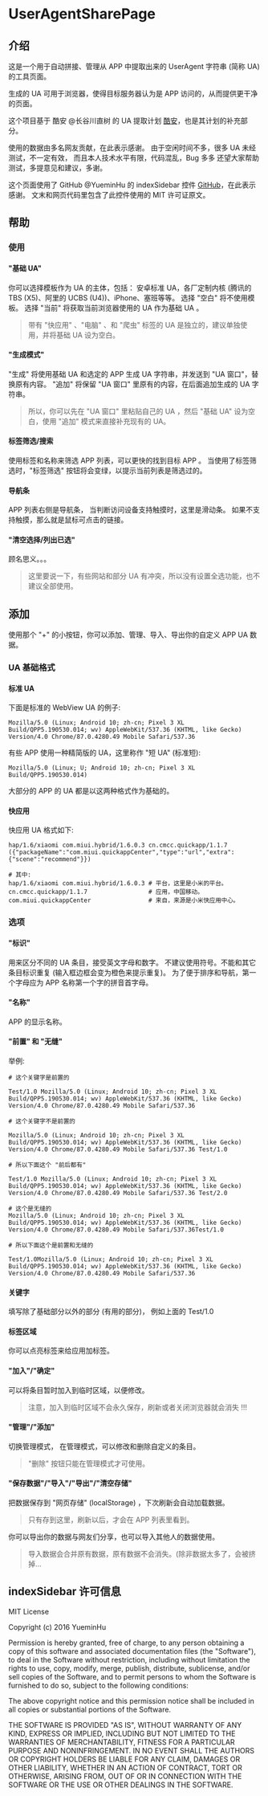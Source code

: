 # UserAgentSharePage

## 介绍
这是一个用于自动拼接、管理从 APP 中提取出来的 UserAgent 字符串 (简称 UA) 的工具页面。

生成的 UA 可用于浏览器，使得目标服务器认为是 APP 访问的，从而提供更干净的页面。

这个项目基于 酷安 @长谷川直树 的 UA 提取计划 [酷安](https://www.coolapk.com/feed/19620138?shareKey=NWNlMTdjYmZlODIwNWZlNTk5Yzg~&shareUid=1166187&shareFrom=com.coolapk.market_11.0-beta6)，也是其计划的补充部分。

使用的数据由多名网友贡献，在此表示感谢。
由于空闲时间不多，很多 UA 未经测试，不一定有效，
而且本人技术水平有限，代码混乱，Bug 多多
还望大家帮助测试，多提意见和建议，多谢。

这个页面使用了 GitHub @YueminHu 的 indexSidebar 控件 [GitHub](https://github.com/YueminHu/indexSidebar)，在此表示感谢。
文末和网页代码里包含了此控件使用的 MIT 许可证原文。

## 帮助
### 使用
#### "基础 UA"
你可以选择模板作为 UA 的主体，包括：
安卓标准 UA，各厂定制内核 (腾讯的 TBS (X5)、阿里的 UCBS (U4))、iPhone、塞班等等。
选择 "空白" 将不使用模板。
选择 "当前" 将获取当前浏览器使用的 UA 作为基础 UA 。

> 带有 "快应用" 、"电脑" 、和 "爬虫" 标签的 UA 是独立的，建议单独使用，并将基础 UA 设为空白。

#### "生成模式"
"生成" 将使用基础 UA 和选定的 APP 生成 UA 字符串，并发送到 "UA 窗口"，替换原有内容。
"追加" 将保留 "UA 窗口" 里原有的内容，在后面追加生成的 UA 字符串。

> 所以，你可以先在 "UA 窗口" 里粘贴自己的 UA ，然后 "基础 UA" 设为空白，使用 "追加" 模式来直接补充现有的 UA。

#### 标签筛选/搜索
使用标签和名称来筛选 APP 列表，可以更快的找到目标 APP 。
当使用了标签筛选时，"标签筛选" 按钮将会变绿，以提示当前列表是筛选过的。

#### 导航条
APP 列表右侧是导航条，
当判断访问设备支持触摸时，这里是滑动条。
如果不支持触摸，那么就是鼠标可点击的链接。

#### "清空选择/列出已选"
顾名思义。。。

> 这里要说一下，有些网站和部分 UA 有冲突，所以没有设置全选功能，也不建议全部使用。

## 添加
使用那个 "+" 的小按钮，你可以添加、管理、导入、导出你的自定义 APP UA 数据。
### UA 基础格式

#### 标准 UA
下面是标准的 WebView UA 的例子:
```
Mozilla/5.0 (Linux; Android 10; zh-cn; Pixel 3 XL Build/QPP5.190530.014; wv) AppleWebKit/537.36 (KHTML, like Gecko) Version/4.0 Chrome/87.0.4280.49 Mobile Safari/537.36
```

有些 APP 使用一种精简版的 UA，这里称作 "短 UA" (标准短):
```
Mozilla/5.0 (Linux; U; Android 10; zh-cn; Pixel 3 XL Build/QPP5.190530.014)
```

大部分的 APP 的 UA 都是以这两种格式作为基础的。

#### 快应用
快应用 UA 格式如下:
```
hap/1.6/xiaomi com.miui.hybrid/1.6.0.3 cn.cmcc.quickapp/1.1.7 ({"packageName":"com.miui.quickappCenter","type":"url","extra":{"scene":"recommend"}})

# 其中:
hap/1.6/xiaomi com.miui.hybrid/1.6.0.3 # 平台，这里是小米的平台。
cn.cmcc.quickapp/1.1.7                 # 应用，中国移动。
com.miui.quickappCenter                # 来自，来源是小米快应用中心。
```

### 选项
#### "标识"
用来区分不同的 UA 条目，接受英文字母和数字。
不建议使用符号。不能和其它条目标识重复 (输入框边框会变为橙色来提示重复)。
为了便于排序和导航，第一个字母应为 APP 名称第一个字的拼音首字母。
#### "名称"
APP 的显示名称。
#### "前置" 和 "无缝"
举例:
```
# 这个关键字是前置的

Test/1.0 Mozilla/5.0 (Linux; Android 10; zh-cn; Pixel 3 XL Build/QPP5.190530.014; wv) AppleWebKit/537.36 (KHTML, like Gecko) Version/4.0 Chrome/87.0.4280.49 Mobile Safari/537.36

# 这个关键字不是前置的

Mozilla/5.0 (Linux; Android 10; zh-cn; Pixel 3 XL Build/QPP5.190530.014; wv) AppleWebKit/537.36 (KHTML, like Gecko) Version/4.0 Chrome/87.0.4280.49 Mobile Safari/537.36 Test/1.0

# 所以下面这个 "前后都有"

Test/1.0 Mozilla/5.0 (Linux; Android 10; zh-cn; Pixel 3 XL Build/QPP5.190530.014; wv) AppleWebKit/537.36 (KHTML, like Gecko) Version/4.0 Chrome/87.0.4280.49 Mobile Safari/537.36 Test/2.0

# 这个是无缝的
Mozilla/5.0 (Linux; Android 10; zh-cn; Pixel 3 XL Build/QPP5.190530.014; wv) AppleWebKit/537.36 (KHTML, like Gecko) Version/4.0 Chrome/87.0.4280.49 Mobile Safari/537.36Test/1.0

# 所以下面这个是前置和无缝的

Test/1.0Mozilla/5.0 (Linux; Android 10; zh-cn; Pixel 3 XL Build/QPP5.190530.014; wv) AppleWebKit/537.36 (KHTML, like Gecko) Version/4.0 Chrome/87.0.4280.49 Mobile Safari/537.36
```
#### 关键字
填写除了基础部分以外的部分 (有用的部分)，
例如上面的 Test/1.0

#### 标签区域
你可以点亮标签来给应用加标签。

#### "加入"/"确定"
可以将条目暂时加入到临时区域，以便修改。
> 注意，加入到临时区域不会永久保存，刷新或者关闭浏览器就会消失 !!!

#### "管理"/"添加"
切换管理模式，
在管理模式，可以修改和删除自定义的条目。
> "删除" 按钮只能在管理模式才可使用。

#### "保存数据"/"导入"/"导出"/"清空存储"
把数据保存到 "网页存储" (localStorage) ，下次刷新会自动加载数据。
> 只有存到这里，刷新以后，才会在 APP 列表里看到。

你可以导出你的数据与网友们分享，也可以导入其他人的数据使用。
> 导入数据会合并原有数据，原有数据不会消失。(除非数据太多了，会被挤掉...

## indexSidebar 许可信息

 MIT License

Copyright (c) 2016 YueminHu

Permission is hereby granted, free of charge, to any person obtaining a copy
of this software and associated documentation files (the "Software"), to deal
in the Software without restriction, including without limitation the rights
to use, copy, modify, merge, publish, distribute, sublicense, and/or sell
copies of the Software, and to permit persons to whom the Software is
furnished to do so, subject to the following conditions:

The above copyright notice and this permission notice shall be included in all
copies or substantial portions of the Software.

THE SOFTWARE IS PROVIDED "AS IS", WITHOUT WARRANTY OF ANY KIND, EXPRESS OR
IMPLIED, INCLUDING BUT NOT LIMITED TO THE WARRANTIES OF MERCHANTABILITY,
FITNESS FOR A PARTICULAR PURPOSE AND NONINFRINGEMENT. IN NO EVENT SHALL THE
AUTHORS OR COPYRIGHT HOLDERS BE LIABLE FOR ANY CLAIM, DAMAGES OR OTHER
LIABILITY, WHETHER IN AN ACTION OF CONTRACT, TORT OR OTHERWISE, ARISING FROM,
OUT OF OR IN CONNECTION WITH THE SOFTWARE OR THE USE OR OTHER DEALINGS IN THE
SOFTWARE.
